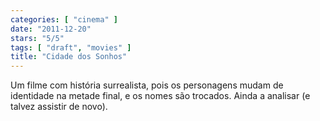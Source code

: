 ```yaml
---
categories: [ "cinema" ]
date: "2011-12-20"
stars: "5/5"
tags: [ "draft", "movies" ]
title: "Cidade dos Sonhos"
---
```

Um filme com história surrealista, pois os personagens mudam de
identidade na metade final, e os nomes são trocados. Ainda a analisar
(e talvez assistir de novo).


